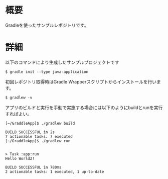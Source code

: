 # 概要
Gradleを使ったサンプルレポジトリです。

# 詳細
以下のコマンドにより生成したサンプルプロジェクトです
```
$ gradle init --type java-application
```

初回レポジトリ取得時はGradle Wrapperスクリプトからインストールを行います。
```
$ gradlew -v
```

アプリのビルドと実行を手動で実施する場合には以下のようにbuildとrunを実行すればよい。
```
[~/GraddleApp]$ ./gradlew build

BUILD SUCCESSFUL in 2s
7 actionable tasks: 7 executed
[~/GraddleApp]$ ./gradlew run


> Task :app:run
Hello World2!

BUILD SUCCESSFUL in 780ms
2 actionable tasks: 1 executed, 1 up-to-date
```
